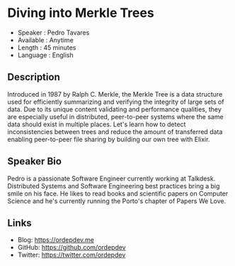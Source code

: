 Diving into Merkle Trees
=========================

* Speaker   : Pedro Tavares 
* Available : Anytime
* Length    : 45 minutes
* Language  : English

Description
-----------

Introduced in 1987 by Ralph C. Merkle, the Merkle Tree is a data structure used for efficiently summarizing and verifying the integrity of large sets of data. Due to its unique content validating and performance qualities, they are especially useful in distributed, peer-to-peer systems where the same data should exist in multiple places. Let's learn how to detect inconsistencies between trees and reduce the amount of transferred data enabling peer-to-peer file sharing by building our own tree with Elixir.

Speaker Bio
-----------

Pedro is a passionate Software Engineer currently working at Talkdesk. Distributed Systems and Software Engineering best practices bring a big smile on his face. He likes to read books and scientific papers on Computer Science and he's currently running the Porto's chapter of Papers We Love.

Links
----------

* Blog: https://ordepdev.me
* GitHub: https://github.com/ordepdev
* Twitter: https://twitter.com/ordepdev
